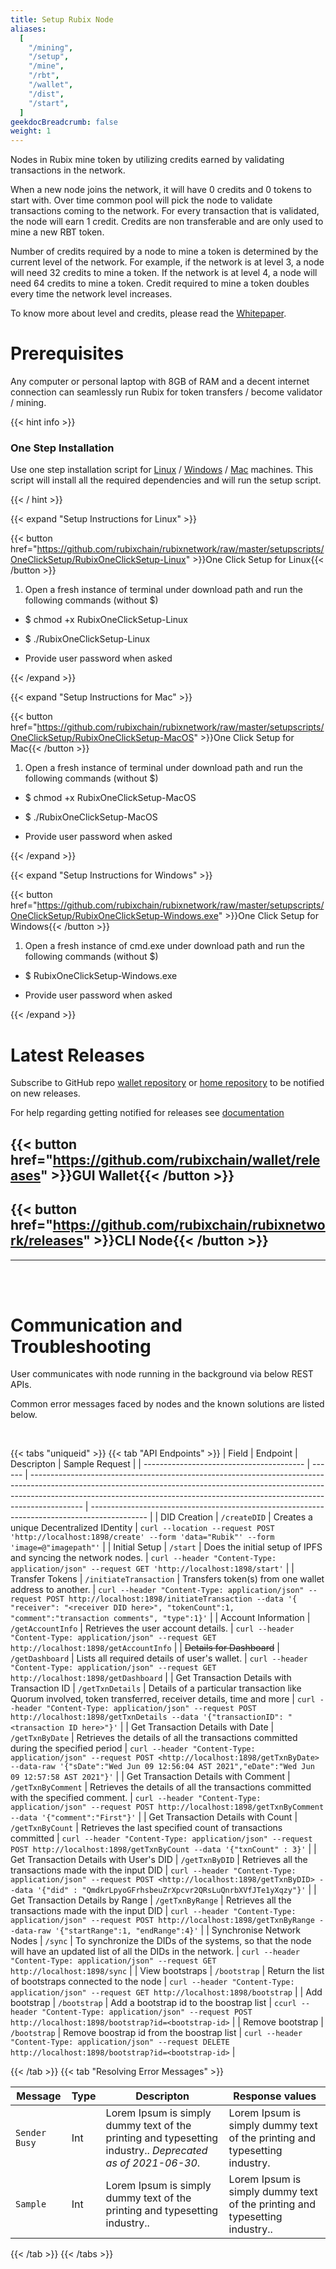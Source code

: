 ```yaml
---
title: Setup Rubix Node
aliases:
  [
    "/mining",
    "/setup",
    "/mine",
    "/rbt",
    "/wallet",
    "/dist",
    "/start",
  ]
geekdocBreadcrumb: false
weight: 1
---
```


Nodes in Rubix mine token by utilizing credits earned by validating transactions in the network.

When a new node joins the network, it will have 0 credits and 0 tokens to start with. Over time common pool will pick the node to validate transactions coming to the network. For every transaction that is validated, the node will earn 1 credit. Credits are non transferable and are only used to mine a new RBT token.

Number of credits required by a node to mine a token is determined by the current level of the network. For example, if the network is at level 3, a node will need 32 credits to mine a token. If the network is at level 4, a node will need 64 credits to mine a token. Credit required to mine a token doubles every time the network level increases.

To know more about level and credits, please read the [Whitepaper](https://github.com/rubixchain/rubixnetwork/blob/master/RubiX_WhitePaper_R1.7.pdf).

# Prerequisites

Any computer or personal laptop with 8GB of RAM and a decent internet connection can seamlessly run Rubix for token transfers / become validator / mining.

{{< hint info >}}
### One Step Installation

Use one step installation script for [Linux](https://github.com/rubixchain/rubixnetwork/raw/master/setupscripts/OneClickSetup/RubixOneClickSetup-Linux) / [Windows](https://github.com/rubixchain/rubixnetwork/raw/master/setupscripts/OneClickSetup/RubixOneClickSetup-Windows.exe) / [Mac](https://github.com/rubixchain/rubixnetwork/raw/master/setupscripts/OneClickSetup/RubixOneClickSetup-MacOS) machines. This script will install all the required dependencies and will run the setup script.

{{< / hint >}}

{{< expand "Setup Instructions for Linux" >}}

{{< button href="https://github.com/rubixchain/rubixnetwork/raw/master/setupscripts/OneClickSetup/RubixOneClickSetup-Linux" >}}One Click Setup for Linux{{< /button >}}

1) Open a fresh instance of terminal under download path and run the following commands (without $)

  - $ chmod +x RubixOneClickSetup-Linux
  
  - $ ./RubixOneClickSetup-Linux
  
  - Provide user password when asked
  
  
{{< /expand >}}

{{< expand "Setup Instructions for Mac" >}}

{{< button href="https://github.com/rubixchain/rubixnetwork/raw/master/setupscripts/OneClickSetup/RubixOneClickSetup-MacOS" >}}One Click Setup for Mac{{< /button >}}

1) Open a fresh instance of terminal under download path and run the following commands (without $)

  - $ chmod +x RubixOneClickSetup-MacOS
  
  - $ ./RubixOneClickSetup-MacOS
  
  - Provide user password when asked
  
{{< /expand >}}

{{< expand "Setup Instructions for Windows" >}}

{{< button href="https://github.com/rubixchain/rubixnetwork/raw/master/setupscripts/OneClickSetup/RubixOneClickSetup-Windows.exe" >}}One Click Setup for Windows{{< /button >}}
1) Open a fresh instance of cmd.exe under download path and run the following commands (without $)

  - $ RubixOneClickSetup-Windows.exe
  
  - Provide user password when asked

{{< /expand >}}

# Latest Releases

Subscribe to GitHub repo [wallet repository](https://github.com/rubixchain/wallet) or [home repository](https://github.com/rubixchain/rubixnetwork) to be notified on new releases.

For help regarding getting notified for releases see [documentation](https://docs.github.com/en/account-and-profile/managing-subscriptions-and-notifications-on-github/managing-subscriptions-for-activity-on-github/viewing-your-subscriptions)

## {{< button href="https://github.com/rubixchain/wallet/releases" >}}GUI Wallet{{< /button >}}

## {{< button href="https://github.com/rubixchain/rubixnetwork/releases" >}}CLI Node{{< /button >}}

---

<br>
<br>

# Communication and Troubleshooting

User communicates with node running in the background via below REST APIs.

Common error messages faced by nodes and the known solutions are listed below.

<br>

{{< tabs "uniqueid" >}}
{{< tab "API Endpoints" >}}
| Field | Endpoint | Descripton | Sample Request |
| ---------------------------------------- | ------ | ------------------------------------------------------------------------------------------------------------------------------------------------------------------------------------------------------------------------------------------------------- | -------------------------------------------------------------------------------------------- |
| DID Creation | `/createDID` | Creates a unique Decentralized IDentity | ```curl --location --request POST 'http://localhost:1898/create' --form 'data="Rubik"' --form 'image=@"imagepath"'``` |
| Initial Setup | `/start` | Does the initial setup of IPFS and syncing the network nodes. | ```curl --header "Content-Type: application/json" --request GET 'http://localhost:1898/start'``` |
| Transfer Tokens | `/initiateTransaction` | Transfers token(s) from one wallet address to another. | ```curl --header "Content-Type: application/json" --request POST http://localhost:1898/initiateTransaction --data '{ "receiver": "<receiver DID here>", "tokenCount":1, "comment":"transaction comments", "type":1}'``` |
| Account Information | `/getAccountInfo` | Retrieves the user account details. | ```curl --header "Content-Type: application/json" --request GET http://localhost:1898/getAccountInfo``` |
| ~~Details for Dashboard~~ | `/getDashboard` | Lists all required details of user's wallet. | ```curl --header "Content-Type: application/json" --request GET http://localhost:1898/getDashboard``` |
| Get Transaction Details with Transaction ID | `/getTxnDetails` | Details of a particular transaction like Quorum involved, token transferred, receiver details, time and more | ```curl --header "Content-Type: application/json" --request POST  http://localhost:1898/getTxnDetails --data '{"transactionID": "<transaction ID here>"}'``` |
| Get Transaction Details with Date | `/getTxnByDate` | Retrieves the details of all the transactions committed during the specified period | ```curl --header "Content-Type: application/json" --request POST <http://localhost:1898/getTxnByDate> --data-raw '{"sDate":"Wed Jun 09 12:56:04 AST 2021","eDate":"Wed Jun 09 12:57:58 AST 2021"}'``` |
| Get Transaction Details with Comment | `/getTxnByComment` | Retrieves the details of all the transactions committed with the specified comment. | ```curl --header "Content-Type: application/json" --request POST http://localhost:1898/getTxnByComment --data '{"comment":"First"}'``` |
| Get Transaction Details with Count | `/getTxnByCount` | Retrieves the last specified count of transactions committed | ```curl --header "Content-Type: application/json" --request POST http://localhost:1898/getTxnByCount --data '{"txnCount" : 3}'``` |
|  Get Transaction Details with User's DID | `/getTxnByDID` | Retrieves all the transactions made with the input DID | ```curl --header "Content-Type: application/json" --request POST <http://localhost:1898/getTxnByDID> --data '{"did" : "QmdkrLpyoGFrhsbeuZrXpcvr2QRsLuQnrbXVfJTe1yXqzy"}'``` |
| Get Transaction Details by Range | `/getTxnByRange` | Retrieves all the transactions made with the input DID | ```curl --header "Content-Type: application/json" --request POST http://localhost:1898/getTxnByRange --data-raw '{"startRange":1, "endRange":4}'``` |
| Synchronise Network Nodes | `/sync` | To synchronize the DIDs of the systems, so that the node will have an updated list of all the DIDs in the network. | ```curl --header "Content-Type: application/json" --request GET http://localhost:1898/sync``` |
| View bootstraps | `/bootstrap` | Return the list of bootstraps connected to the node | ```curl --header "Content-Type: application/json" --request GET http://localhost:1898/bootstrap``` |
| Add bootstrap | `/bootstrap` | Add a bootstrap id to the boostrap list | ```ccurl --header "Content-Type: application/json" --request POST http://localhost:1898/bootstrap?id=<bootstrap-id>``` |
| Remove bootstrap | `/bootstrap` | Remove boostrap id from the boostrap list | ```curl --header "Content-Type: application/json" --request DELETE http://localhost:1898/bootstrap?id=<bootstrap-id>``` |

{{< /tab >}}
{{< tab "Resolving Error Messages" >}}

| Message                                    | Type   | Descripton                                                                                                                                                                                                          | Response values                                                  |
| ---------------------------------------- | ------ | ------------------------------------------------------------------------------------------------------------------------------------------------------------------------------------------------------------------- | ---------------------------------------------------------------- |
| `Sender Busy`                  | Int    | Lorem Ipsum is simply dummy text of the printing and typesetting industry.. _Deprecated as of 2021-06-30_.                                                       | Lorem Ipsum is simply dummy text of the printing and typesetting industry.      |
| `Sample`                     | Int    | Lorem Ipsum is simply dummy text of the printing and typesetting industry..                                                                                      |Lorem Ipsum is simply dummy text of the printing and typesetting industry..           |

{{< /tab >}}
{{< /tabs >}}
